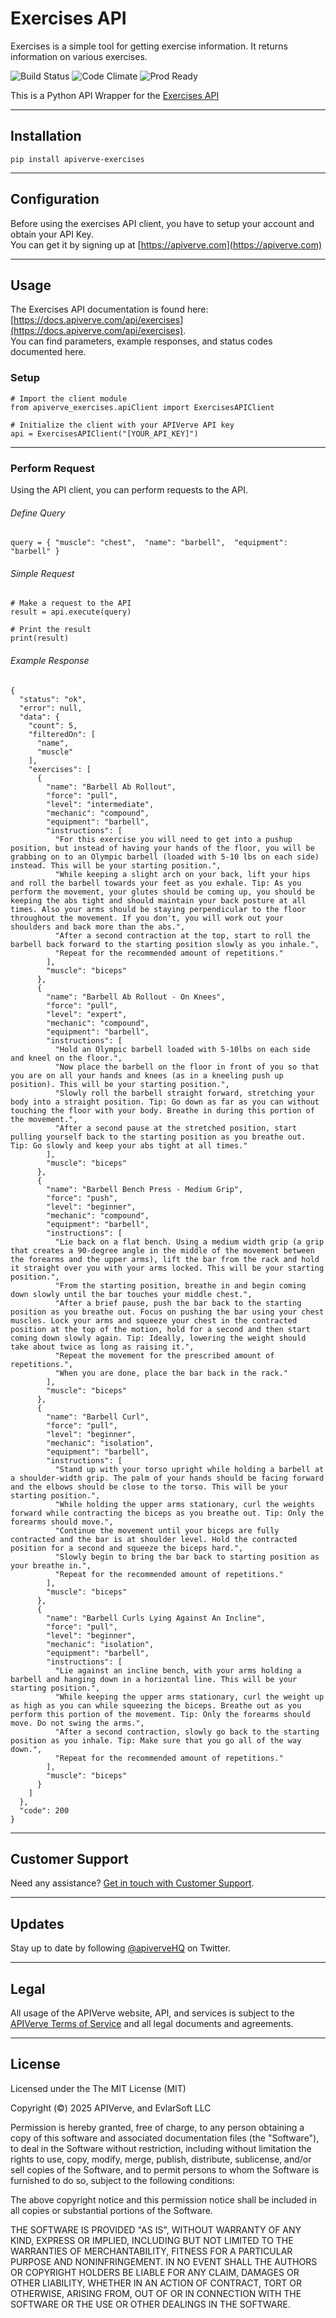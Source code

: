 Exercises API
============

Exercises is a simple tool for getting exercise information. It returns information on various exercises.

![Build Status](https://img.shields.io/badge/build-passing-green)
![Code Climate](https://img.shields.io/badge/maintainability-B-purple)
![Prod Ready](https://img.shields.io/badge/production-ready-blue)

This is a Python API Wrapper for the [Exercises API](https://apiverve.com/marketplace/api/exercises)

---

## Installation
	pip install apiverve-exercises

---

## Configuration

Before using the exercises API client, you have to setup your account and obtain your API Key.  
You can get it by signing up at [https://apiverve.com](https://apiverve.com)

---

## Usage

The Exercises API documentation is found here: [https://docs.apiverve.com/api/exercises](https://docs.apiverve.com/api/exercises).  
You can find parameters, example responses, and status codes documented here.

### Setup

```
# Import the client module
from apiverve_exercises.apiClient import ExercisesAPIClient

# Initialize the client with your APIVerve API key
api = ExercisesAPIClient("[YOUR_API_KEY]")
```

---


### Perform Request
Using the API client, you can perform requests to the API.

###### Define Query

```
query = { "muscle": "chest",  "name": "barbell",  "equipment": "barbell" }
```

###### Simple Request

```
# Make a request to the API
result = api.execute(query)

# Print the result
print(result)
```

###### Example Response

```
{
  "status": "ok",
  "error": null,
  "data": {
    "count": 5,
    "filteredOn": [
      "name",
      "muscle"
    ],
    "exercises": [
      {
        "name": "Barbell Ab Rollout",
        "force": "pull",
        "level": "intermediate",
        "mechanic": "compound",
        "equipment": "barbell",
        "instructions": [
          "For this exercise you will need to get into a pushup position, but instead of having your hands of the floor, you will be grabbing on to an Olympic barbell (loaded with 5-10 lbs on each side) instead. This will be your starting position.",
          "While keeping a slight arch on your back, lift your hips and roll the barbell towards your feet as you exhale. Tip: As you perform the movement, your glutes should be coming up, you should be keeping the abs tight and should maintain your back posture at all times. Also your arms should be staying perpendicular to the floor throughout the movement. If you don't, you will work out your shoulders and back more than the abs.",
          "After a second contraction at the top, start to roll the barbell back forward to the starting position slowly as you inhale.",
          "Repeat for the recommended amount of repetitions."
        ],
        "muscle": "biceps"
      },
      {
        "name": "Barbell Ab Rollout - On Knees",
        "force": "pull",
        "level": "expert",
        "mechanic": "compound",
        "equipment": "barbell",
        "instructions": [
          "Hold an Olympic barbell loaded with 5-10lbs on each side and kneel on the floor.",
          "Now place the barbell on the floor in front of you so that you are on all your hands and knees (as in a kneeling push up position). This will be your starting position.",
          "Slowly roll the barbell straight forward, stretching your body into a straight position. Tip: Go down as far as you can without touching the floor with your body. Breathe in during this portion of the movement.",
          "After a second pause at the stretched position, start pulling yourself back to the starting position as you breathe out. Tip: Go slowly and keep your abs tight at all times."
        ],
        "muscle": "biceps"
      },
      {
        "name": "Barbell Bench Press - Medium Grip",
        "force": "push",
        "level": "beginner",
        "mechanic": "compound",
        "equipment": "barbell",
        "instructions": [
          "Lie back on a flat bench. Using a medium width grip (a grip that creates a 90-degree angle in the middle of the movement between the forearms and the upper arms), lift the bar from the rack and hold it straight over you with your arms locked. This will be your starting position.",
          "From the starting position, breathe in and begin coming down slowly until the bar touches your middle chest.",
          "After a brief pause, push the bar back to the starting position as you breathe out. Focus on pushing the bar using your chest muscles. Lock your arms and squeeze your chest in the contracted position at the top of the motion, hold for a second and then start coming down slowly again. Tip: Ideally, lowering the weight should take about twice as long as raising it.",
          "Repeat the movement for the prescribed amount of repetitions.",
          "When you are done, place the bar back in the rack."
        ],
        "muscle": "biceps"
      },
      {
        "name": "Barbell Curl",
        "force": "pull",
        "level": "beginner",
        "mechanic": "isolation",
        "equipment": "barbell",
        "instructions": [
          "Stand up with your torso upright while holding a barbell at a shoulder-width grip. The palm of your hands should be facing forward and the elbows should be close to the torso. This will be your starting position.",
          "While holding the upper arms stationary, curl the weights forward while contracting the biceps as you breathe out. Tip: Only the forearms should move.",
          "Continue the movement until your biceps are fully contracted and the bar is at shoulder level. Hold the contracted position for a second and squeeze the biceps hard.",
          "Slowly begin to bring the bar back to starting position as your breathe in.",
          "Repeat for the recommended amount of repetitions."
        ],
        "muscle": "biceps"
      },
      {
        "name": "Barbell Curls Lying Against An Incline",
        "force": "pull",
        "level": "beginner",
        "mechanic": "isolation",
        "equipment": "barbell",
        "instructions": [
          "Lie against an incline bench, with your arms holding a barbell and hanging down in a horizontal line. This will be your starting position.",
          "While keeping the upper arms stationary, curl the weight up as high as you can while squeezing the biceps. Breathe out as you perform this portion of the movement. Tip: Only the forearms should move. Do not swing the arms.",
          "After a second contraction, slowly go back to the starting position as you inhale. Tip: Make sure that you go all of the way down.",
          "Repeat for the recommended amount of repetitions."
        ],
        "muscle": "biceps"
      }
    ]
  },
  "code": 200
}
```

---

## Customer Support

Need any assistance? [Get in touch with Customer Support](https://apiverve.com/contact).

---

## Updates
Stay up to date by following [@apiverveHQ](https://twitter.com/apiverveHQ) on Twitter.

---

## Legal

All usage of the APIVerve website, API, and services is subject to the [APIVerve Terms of Service](https://apiverve.com/terms) and all legal documents and agreements.

---

## License
Licensed under the The MIT License (MIT)

Copyright (&copy;) 2025 APIVerve, and EvlarSoft LLC

Permission is hereby granted, free of charge, to any person obtaining a copy of this software and associated documentation files (the "Software"), to deal in the Software without restriction, including without limitation the rights to use, copy, modify, merge, publish, distribute, sublicense, and/or sell copies of the Software, and to permit persons to whom the Software is furnished to do so, subject to the following conditions:

The above copyright notice and this permission notice shall be included in all copies or substantial portions of the Software.

THE SOFTWARE IS PROVIDED "AS IS", WITHOUT WARRANTY OF ANY KIND, EXPRESS OR IMPLIED, INCLUDING BUT NOT LIMITED TO THE WARRANTIES OF MERCHANTABILITY, FITNESS FOR A PARTICULAR PURPOSE AND NONINFRINGEMENT. IN NO EVENT SHALL THE AUTHORS OR COPYRIGHT HOLDERS BE LIABLE FOR ANY CLAIM, DAMAGES OR OTHER LIABILITY, WHETHER IN AN ACTION OF CONTRACT, TORT OR OTHERWISE, ARISING FROM, OUT OF OR IN CONNECTION WITH THE SOFTWARE OR THE USE OR OTHER DEALINGS IN THE SOFTWARE.